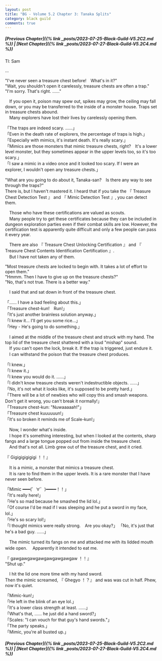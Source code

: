 ```yaml
---
layout: post
title: "BG - Volume 5.2 Chapter 3: Tanaka Splits"
category: black guild
comments: true
---
```


##### [Previous Chapter]({% link _posts/2023-07-25-Black-Guild-V5.2C2.md %}) \| [Next Chapter]({% link _posts/2023-07-27-Black-Guild-V5.2C4.md %})
 


Tl: Sam

…


"I've never seen a treasure chest before!　What's in it?"   
"Wait, you shouldn't open it carelessly, treasure chests are often a trap."   
"I'm sorry. That's right. ......"

　If you open it, poison may spew out, spikes may grow, the ceiling may fall down, or you may be transferred to the inside of a monster house. Traps set in treasure chests abound.   
　Many explorers have lost their lives by carelessly opening them.
<!--more-->

「The traps are indeed scary. ......」   
「Even in the death rate of explorers, the percentage of traps is high.」   
「Especially with mimics, it's instant death. It's really scary.」   
「Mimics are those monsters that mimic treasure chests, right?　It's a lower level monster, but they sometimes appear in the upper levels too, so it's too scary.」   
「I saw a mimic in a video once and it looked too scary. If I were an explorer, I wouldn't open any treasure chests.」

"What are you going to do about it, Tanaka-san?　Is there any way to see through the traps?"   
There is, but I haven't mastered it. I heard that if you take the 『 Treasure Chest Detection Test 』 and 『 Mimic Detection Test 』, you can detect them.

　Those who have these certifications are valued as scouts.   
　Many people try to get these certificates because they can be included in dungeon exploration parties even if their combat skills are low. However, the certification test is apparently quite difficult and only a few people can pass it every year.

　There are also 『 Treasure Chest Unlocking Certification 』 and 『  Treasure Chest Contents Identification Certification  』.    
　But I have not taken any of them.

"Most treasure chests are locked to begin with. It takes a lot of effort to open them."   
"Hmmm. Then I have to give up on the treasure chests?"   
"No, that's not true. There is a better way."

　I said that and sat down in front of the treasure chest.

「...... I have a bad feeling about this.」   
「Treasure chest-kun!　Run!」   
「It's just another brainless solution anyway.」   
「I knew it... I'll get you some rice...」   
「Hey - He's going to do something.」

　I aimed at the middle of the treasure chest and struck with my hand. The top lid of the treasure chest shattered with a loud "mishap" sound.   
　If you can't open the lock, break it. If the trap is triggered, just endure it.
　I can withstand the poison that the treasure chest produces.

「I knew.」   
「I knew it.」   
「I knew you would do it. ......」   
「I didn't know treasure chests weren't indestructible objects. ......」   
「No, it's not what it looks like, it's supposed to be pretty hard.」   
「There will be a lot of newbies who will copy this and smash weapons. Don't get it wrong, you can't break it normally!」   
「Treasure chest-kun: "Nuwaaaaah!"」   
「Treasure chest kuuuuuun!」   
「It's so broken it reminds me of Scale-kun!」

　Now, I wonder what's inside.   
　I hope it's something interesting, but when I looked at the contents, sharp fangs and a large tongue popped out from inside the treasure chest.   
　And that's not all. Limb grew out of the treasure chest, and it cried.

『 Gigigigigigigi ！！』

　It is a mimic, a monster that mimics a treasure chest.   
　It is rare to find them in the upper levels. It is a rare monster that I have never seen before.

「Mimic ━━━(゜∀゜)━━━━！！」   
「It's really here!」   
「He's so mad because he smashed the lid lol.」   
「Of course I'd be mad if I was sleeping and he put a sword in my face, lol.」   
「He's so scary lol!」   
「I thought mimics were really strong.　Are you okay?」
「No, it's just that he's a bad guy. ......」   

　The mimic turned its fangs on me and attacked me with its lidded mouth wide open.
　Apparently it intended to eat me.

『 gawgawgawgawgawgawgawgaw ！！』  
"Shut up."

　I hit the lid one more time with my hand sword.   
Then the mimic screamed, 『 Ghegyo ！？』 and was was cut in half. Phew, now it's quiet.

「Mimic-kun!」   
「He left in the blink of an eye lol.」   
「It's a lower class strength at least. ......」   
「What's that, ...... he just did a hand sword?」   
「Scales: "I can vouch for that guy's hand swords."」   
「The party speaks.」   
「Mimic, you're all busted up.」


##### [Previous Chapter]({% link _posts/2023-07-25-Black-Guild-V5.2C2.md %}) \| [Next Chapter]({% link _posts/2023-07-27-Black-Guild-V5.2C4.md %})
